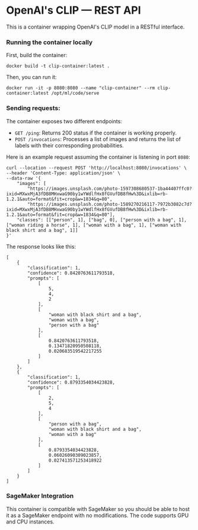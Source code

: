 # OpenAI's CLIP — REST API

This is a container wrapping OpenAI's CLIP model in a RESTful interface.

### Running the container locally

First, build the container:

```shell
docker build -t clip-container:latest .
```

Then, you can run it:

```shell
docker run -it -p 8080:8080 --name "clip-container" --rm clip-container:latest /opt/ml/code/serve
```

### Sending requests:

The container exposes two different endpoints:

- `GET /ping`: Returns 200 status if the container is working properly.
- `POST /invocations`: Processes a list of images and returns the list of labels with their corresponding probabilities.

Here is an example request assuming the container is listening in port `8080`:

```shell
curl --location --request POST 'http://localhost:8080/invocations' \
--header 'Content-Type: application/json' \
--data-raw '{
    "images": [
        "https://images.unsplash.com/photo-1597308680537-1ba44407ffc0?ixid=MXwxMjA3fDB8MHxwaG90by1wYWdlfHx8fGVufDB8fHw%3D&ixlib=rb-1.2.1&auto=format&fit=crop&w=1834&q=80",
        "https://images.unsplash.com/photo-1589270216117-7972b3082c7d?ixid=MXwxMjA3fDB8MHxwaG90by1wYWdlfHx8fGVufDB8fHw%3D&ixlib=rb-1.2.1&auto=format&fit=crop&w=1834&q=80"],
    "classes": [["person", 1], ["bag", 0], ["person with a bag", 1], ["woman riding a horse", 1], ["woman with a bag", 1], ["woman with black shirt and a bag", 1]]
}'
```

The response looks like this:

```shell
[
    {
        "classification": 1,
        "confidence": 0.8420763611793518,
        "prompts": [
            [
                5,
                4,
                2
            ],
            [
                "woman with black shirt and a bag",
                "woman with a bag",
                "person with a bag"
            ],
            [
                0.8420763611793518,
                0.13471820950508118,
                0.020683519542217255
            ]
        ]
    },
    {
        "classification": 1,
        "confidence": 0.8793354034423828,
        "prompts": [
            [
                2,
                5,
                4
            ],
            [
                "person with a bag",
                "woman with black shirt and a bag",
                "woman with a bag"
            ],
            [
                0.8793354034423828,
                0.06026090309023857,
                0.027413571253418922
            ]
        ]
    }
]
```

### SageMaker Integration

This container is compatible with SageMaker so you should be able to host it as a SageMaker endpoint with no modifications. 
The code supports GPU and CPU instances.
